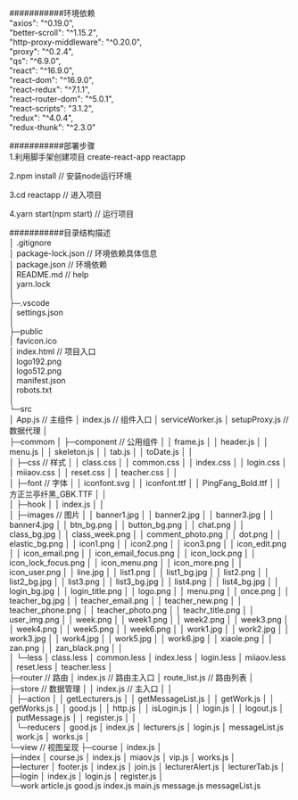 ###########环境依赖  
"axios": "^0.19.0",  
"better-scroll": "^1.15.2",  
"http-proxy-middleware": "^0.20.0",  
"proxy": "^0.2.4",  
"qs": "^6.9.0",  
"react": "^16.9.0",  
"react-dom": "^16.9.0",  
"react-redux": "^7.1.1",  
"react-router-dom": "^5.0.1",  
"react-scripts": "3.1.2",  
"redux": "^4.0.4",  
"redux-thunk": "^2.3.0"  
 
###########部署步骤  
1.利用脚手架创建项目 create-react-app reactapp  
  
2.npm install // 安装node运行环境  
  
3.cd reactapp // 进入项目  
  
4.yarn start(npm start) // 运行项目  
  
###########目录结构描述  
│  .gitignore  
│  package-lock.json        // 环境依赖具体信息  
│  package.json             // 环境依赖  
│  README.md                // help  
│  yarn.lock  
│    
├─.vscode  
│      settings.json  
│        
├─public  
│      favicon.ico  
│      index.html           // 项目入口  
│      logo192.png  
│      logo512.png  
│      manifest.json  
│      robots.txt  
│        
└─src  
    │  App.js               // 主组件
    │  index.js             // 组件入口
    │  serviceWorker.js
    │  setupProxy.js        // 数据代理
    │  
    ├─commom
    │  ├─component          // 公用组件
    │  │      frame.js
    │  │      header.js
    │  │      menu.js
    │  │      skeleton.js
    │  │      tab.js
    │  │      toDate.js
    │  │      
    │  ├─css                // 样式
    │  │      class.css
    │  │      common.css
    │  │      index.css
    │  │      login.css
    │  │      miiaov.css
    │  │      reset.css
    │  │      teacher.css
    │  │      
    │  ├─font               // 字体
    │  │      iconfont.svg
    │  │      iconfont.ttf
    │  │      PingFang_Bold.ttf
    │  │      方正兰亭纤黑_GBK.TTF
    │  │      
    │  ├─hook
    │  │      index.js
    │  │      
    │  ├─images             // 图片
    │  │      banner1.jpg
    │  │      banner2.jpg
    │  │      banner3.jpg
    │  │      banner4.jpg
    │  │      btn_bg.png
    │  │      button_bg.png
    │  │      chat.png
    │  │      class_bg.jpg
    │  │      class_week.png
    │  │      comment_photo.png
    │  │      dot.png
    │  │      elastic_bg.png
    │  │      icon1.png
    │  │      icon2.png
    │  │      icon3.png
    │  │      icon_edit.png
    │  │      icon_email.png
    │  │      icon_email_focus.png
    │  │      icon_lock.png
    │  │      icon_lock_focus.png
    │  │      icon_menu.png
    │  │      icon_more.png
    │  │      icon_user.png
    │  │      line.jpg
    │  │      list1.png
    │  │      list1_bg.jpg
    │  │      list2.png
    │  │      list2_bg.jpg
    │  │      list3.png
    │  │      list3_bg.jpg
    │  │      list4.png
    │  │      list4_bg.jpg
    │  │      login_bg.jpg
    │  │      login_title.png
    │  │      logo.png
    │  │      menu.png
    │  │      once.png
    │  │      teacher_bg.jpg
    │  │      teacher_email.png
    │  │      teacher_new.png
    │  │      teacher_phone.png
    │  │      teacher_photo.png
    │  │      teachr_title.png
    │  │      user_img.png
    │  │      week.png
    │  │      week1.png
    │  │      week2.png
    │  │      week3.png
    │  │      week4.png
    │  │      week5.png
    │  │      week6.png
    │  │      work1.jpg
    │  │      work2.jpg
    │  │      work3.jpg
    │  │      work4.jpg
    │  │      work5.jpg
    │  │      work6.jpg
    │  │      xiaole.png
    │  │      zan.png
    │  │      zan_black.png
    │  │      
    │  └─less
    │          class.less
    │          common.less
    │          index.less
    │          login.less
    │          miiaov.less
    │          reset.less
    │          teacher.less
    │          
    ├─router                 // 路由
    │      index.js          // 路由主入口
    │      route_list.js     // 路由列表
    │      
    ├─store                  // 数据管理
    │  │  index.js           // 主入口
    │  │  
    │  ├─action
    │  │      getLecturers.js
    │  │      getMessageList.js
    │  │      getWork.js
    │  │      getWorks.js
    │  │      good.js
    │  │      http.js
    │  │      isLogin.js
    │  │      login.js
    │  │      logout.js
    │  │      putMessage.js
    │  │      register.js
    │  │      
    │  └─reducers
    │          good.js
    │          index.js
    │          lecturers.js
    │          login.js
    │          messageList.js
    │          work.js
    │          works.js
    │          
    └─view                     // 视图呈现
        ├─course
        │      index.js
        │      
        ├─index
        │      course.js
        │      index.js
        │      miaov.js
        │      vip.js
        │      works.js
        │      
        ├─lecturer
        │      footer.js
        │      index.js
        │      join.js
        │      lecturerAlert.js
        │      lecturerTab.js
        │      
        ├─login
        │      index.js
        │      login.js
        │      register.js
        │      
        └─work
                article.js
                good.js
                index.js
                main.js
                message.js
                messageList.js